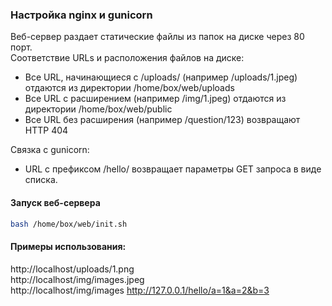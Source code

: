 ### Настройка nginx и gunicorn

Веб-сервер раздает статические файлы из папок на диске через 80 порт.<br/>
Соответствие URLs и расположения файлов на диске:
- Все URL, начинающиеся с /uploads/  (например /uploads/1.jpeg) отдаются из директории /home/box/web/uploads
- Все URL с расширением (например /img/1.jpeg) отдаются из директории /home/box/web/public
- Все URL без расширения (например /question/123)  возвращают HTTP 404

Связка с gunicorn:
- URL с префиксом /hello/ возвращает параметры GET запроса в виде списка.

#### Запуск веб-сервера 
```bash
bash /home/box/web/init.sh
```

#### Примеры использования:
http://localhost/uploads/1.png <br/>
http://localhost/img/images.jpeg <br/>
http://localhost/img/images
http://127.0.0.1/hello/a=1&a=2&b=3

